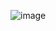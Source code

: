 ![image](https://github.com/abir045/Netflix_React_Tailwind/blob/main/Screenshot(154).png?raw=true)


